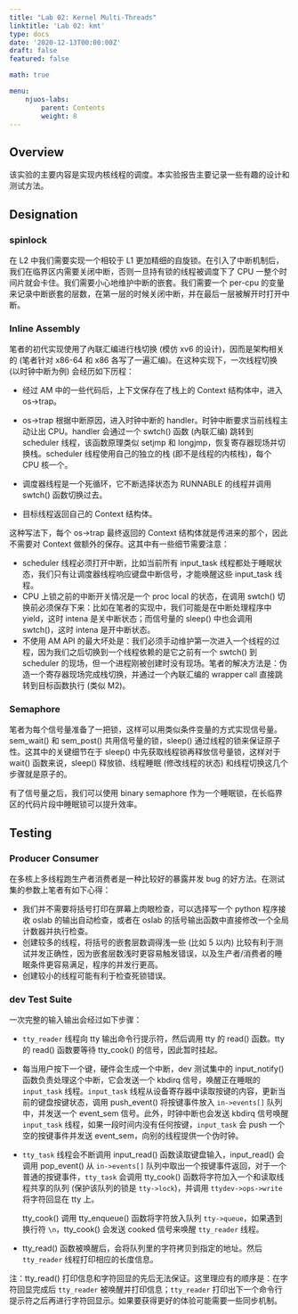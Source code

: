 ```yaml
---
title: "Lab 02: Kernel Multi-Threads"
linktitle: 'Lab 02: kmt'
type: docs
date: '2020-12-13T00:00:00Z'
draft: false
featured: false

math: true

menu:
    njuos-labs:
        parent: Contents
        weight: 8
---
```


## Overview

该实验的主要内容是实现内核线程的调度。本实验报告主要记录一些有趣的设计和测试方法。

## Designation

### spinlock

在 L2 中我们需要实现一个相较于 L1 更加精细的自旋锁。在引入了中断机制后，我们在临界区内需要关闭中断，否则一旦持有锁的线程被调度下了 CPU 一整个时间片就会卡住。我们需要小心地维护中断的嵌套。我们需要一个 per-cpu 的变量来记录中断嵌套的层数，在第一层的时候关闭中断，并在最后一层被解开时打开中断。

### Inline Assembly

笔者的初代实现使用了內联汇编进行栈切换 (模仿 xv6 的设计)，因而是架构相关的 (笔者针对 x86-64 和 x86 各写了一遍汇编)。在这种实现下，一次线程切换 (以时钟中断为例) 会经历如下历程：

* 经过 AM 中的一些代码后，上下文保存在了栈上的 Context 结构体中，进入 os->trap。
* os->trap 根据中断原因，进入时钟中断的 handler。时钟中断要求当前线程主动让出 CPU。handler 会通过一个 swtch() 函数 (內联汇编) 跳转到 scheduler 线程，该函数原理类似 setjmp 和 longjmp，恢复寄存器现场并切换栈。scheduler 线程使用自己的独立的栈 (即不是线程的内核栈)，每个 CPU 核一个。

* 调度器线程是一个死循环，它不断选择状态为 RUNNABLE 的线程并调用 swtch() 函数切换过去。
* 目标线程返回自己的 Context 结构体。

这种写法下，每个 os->trap 最终返回的 Context 结构体就是传进来的那个，因此不需要对 Context 做额外的保存。这其中有一些细节需要注意：

* scheduler 线程必须打开中断，比如当前所有 input_task 线程都处于睡眠状态，我们只有让调度器线程响应键盘中断信号，才能唤醒这些 input_task 线程。
* CPU 上锁之前的中断开关情况是一个 proc local 的状态，在调用 swtch() 切换前必须保存下来：比如在笔者的实现中，我们可能是在中断处理程序中 yield，这时 intena 是关中断状态；而信号量的 sleep() 中也会调用 swtch()，这时 intena 是开中断状态。
* 不使用 AM API 的最大坏处是：我们必须手动维护第一次进入一个线程的过程，因为我们之后切换到一个线程依赖的是它之前有一个 swtch() 到 scheduler 的现场，但一个进程刚被创建时没有现场。笔者的解决方法是：伪造一个寄存器现场完成栈切换，并通过一个內联汇编的 wrapper call 直接跳转到目标函数执行 (类似 M2)。

### Semaphore

笔者为每个信号量准备了一把锁，这样可以用类似条件变量的方式实现信号量。sem_wait() 和 sem_post() 共用信号量的锁，sleep() 通过线程的锁来保证原子性。这其中的关键细节在于 sleep() 中先获取线程锁再释放信号量锁，这样对于 wait() 函数来说，sleep() 释放锁、线程睡眠 (修改线程的状态) 和线程切换这几个步骤就是原子的。

有了信号量之后，我们可以使用 binary semaphore 作为一个睡眠锁，在长临界区的代码片段中睡眠锁可以提升效率。

## Testing

### Producer Consumer

在多核上多线程跑生产者消费者是一种比较好的暴露并发 bug 的好方法。在测试集的参数上笔者有如下心得：

* 我们并不需要将括号打印在屏幕上肉眼检查，可以选择写一个 python 程序接收 oslab 的输出自动检查，或者在 oslab 的括号输出函数中直接修改一个全局计数器并执行检查。
* 创建较多的线程，将括号的嵌套层数调得浅一些 (比如 5 以内) 比较有利于测试并发正确性，因为嵌套层数浅时更容易触发错误，以及生产者/消费者的睡眠条件更容易满足，程序的并发行更高。
* 创建较小的线程可能有利于检查死锁错误。

### dev Test Suite

一次完整的输入输出会经过如下步骤：

* `tty_reader` 线程向 tty 输出命令行提示符，然后调用 tty 的 read() 函数。tty 的 read() 函数要等待 tty_cook() 的信号，因此暂时挂起。

* 每当用户按下一个键，硬件会生成一个中断，dev 测试集中的 input_notify() 函数负责处理这个中断，它会发送一个 kbdirq 信号，唤醒正在睡眠的 `input_task` 线程。`input_task` 线程从设备寄存器中读取按键的内容，更新当前的键盘按键状态，调用 push_event() 将按键事件放入 `in->events[]` 队列中，并发送一个 event_sem 信号。此外，时钟中断也会发送 kbdirq 信号唤醒 `input_task` 线程，如果一段时间内没有任何按键，`input_task` 会 push 一个空的按键事件并发送 event_sem，向别的线程提供一个伪时钟。

* `tty_task` 线程会不断调用 input_read() 函数读取键盘输入，input_read() 会调用 pop_event() 从 `in->events[]` 队列中取出一个按键事件返回，对于一个普通的按键事件，`tty_task` 会调用 tty_cook() 函数将字符加入一个和读取线程共享的队列 (保护该队列的锁是 `tty->lock`)，并调用 `ttydev->ops->write` 将字符回显在 tty 上。

    tty_cook() 调用 tty_enqueue() 函数将字符放入队列 `tty->queue`，如果遇到换行符 `\n`，tty_cook() 会发送 cooked 信号来唤醒 `tty_reader` 线程。

* tty_read() 函数被唤醒后，会将队列里的字符拷贝到指定的地址。然后 `tty_reader` 线程打印相应的长度信息。

注：tty_read() 打印信息和字符回显的先后无法保证。这里理应有的顺序是：在字符回显完成后 `tty_reader` 被唤醒并打印信息；`tty_reader` 打印出下一个命令行提示符之后再进行字符回显示。如果要获得更好的体验可能需要一些同步机制。

